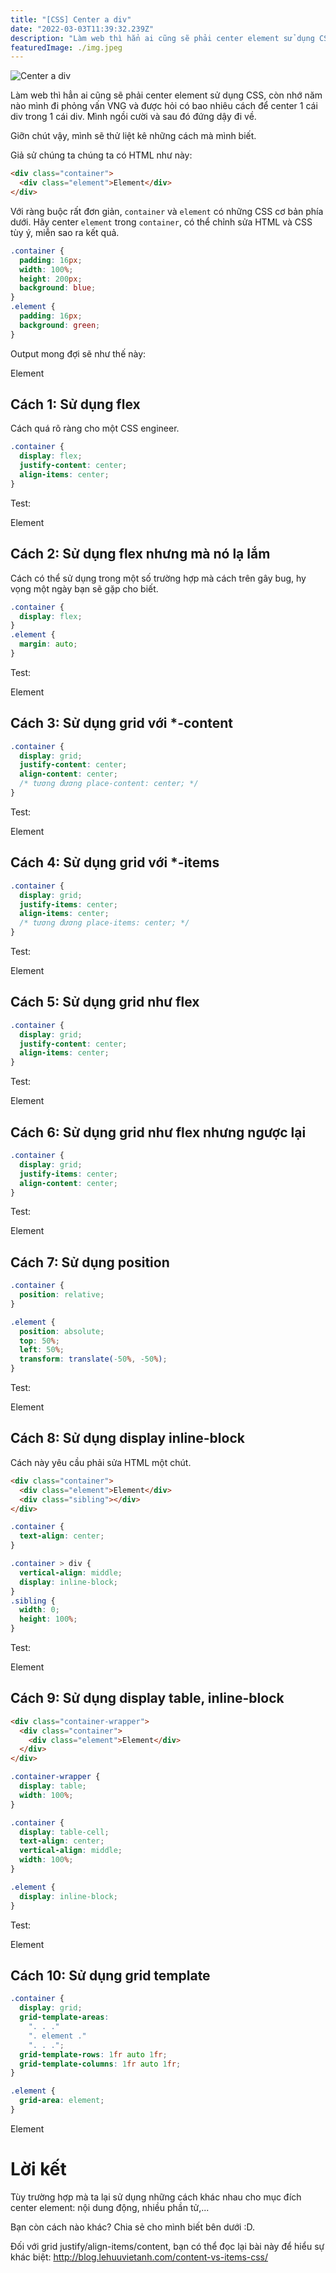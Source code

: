 ```yaml
---
title: "[CSS] Center a div"
date: "2022-03-03T11:39:32.239Z"
description: "Làm web thì hẳn ai cũng sẽ phải center element sử dụng CSS, còn nhớ năm nào mình đi phỏng vấn VNG và được hỏi có bao nhiêu cách để center 1 cái div trong 1 cái div. Mình ngồi cười và sau đó đứng dậy đi về."
featuredImage: ./img.jpeg
---
```


![Center a div](./img.jpeg)

Làm web thì hẳn ai cũng sẽ phải center element sử dụng CSS, còn nhớ năm nào mình đi phỏng vấn VNG và được hỏi có bao nhiêu cách để center 1 cái div trong 1 cái div. Mình ngồi cười và sau đó đứng dậy đi về.

Giỡn chút vậy, mình sẽ thử liệt kê những cách mà mình biết.

Giả sử chúng ta chúng ta có HTML như này:

```html
<div class="container">
  <div class="element">Element</div>
</div>
```

Với ràng buộc rất đơn giản, `container` và `element` có những CSS cơ bản phía dưới. Hãy center `element` trong `container`, có thể chỉnh sửa HTML và CSS tùy ý, miễn sao ra kết quả.

```css
.container {
  padding: 16px;
  width: 100%;
  height: 200px;
  background: blue;
}
.element {
  padding: 16px;
  background: green;
}
```

Output mong đợi sẽ như thế này:

<div class="p-4 mb-10 w-full bg-blue-500 grid place-content-center h-[200px]">
  <div class="p-4 bg-green-500">Element</div>
</div>

## Cách 1: Sử dụng flex

Cách quá rõ ràng cho một CSS engineer.

```css
.container {
  display: flex;
  justify-content: center;
  align-items: center;
}
```

Test:

<div class="p-4 mb-10 w-full bg-blue-500 h-[200px] flex items-center justify-center">
  <div class="p-4 bg-green-500">Element</div>
</div>

## Cách 2: Sử dụng flex nhưng mà nó lạ lắm

Cách có thể sử dụng trong một số trường hợp mà cách trên gây bug, hy vọng một ngày bạn sẽ gặp cho biết.

```css
.container {
  display: flex;
}
.element {
  margin: auto;
}
```

Test:

<div class="p-4 mb-10 w-full bg-blue-500 h-[200px] flex">
  <div class="p-4 bg-green-500 m-auto">Element</div>
</div>

## Cách 3: Sử dụng grid với \*-content

```css
.container {
  display: grid;
  justify-content: center;
  align-content: center;
  /* tương đương place-content: center; */
}
```

Test:

<div class="p-4 mb-10 w-full bg-blue-500 h-[200px] grid place-content-center">
  <div class="p-4 bg-green-500">Element</div>
</div>

## Cách 4: Sử dụng grid với \*-items

```css
.container {
  display: grid;
  justify-items: center;
  align-items: center;
  /* tương đương place-items: center; */
}
```

Test:

<div class="p-4 mb-10 w-full bg-blue-500 h-[200px] grid place-items-center">
  <div class="p-4 bg-green-500">Element</div>
</div>

## Cách 5: Sử dụng grid như flex

```css
.container {
  display: grid;
  justify-content: center;
  align-items: center;
}
```

Test:

<div class="p-4 mb-10 w-full bg-blue-500 h-[200px] grid justify-center items-center">
  <div class="p-4 bg-green-500">Element</div>
</div>

## Cách 6: Sử dụng grid như flex nhưng ngược lại

```css
.container {
  display: grid;
  justify-items: center;
  align-content: center;
}
```

Test:

<div class="p-4 mb-10 w-full bg-blue-500 h-[200px] grid justify-items-center content-center">
  <div class="p-4 bg-green-500">Element</div>
</div>

## Cách 7: Sử dụng position

```css
.container {
  position: relative;
}

.element {
  position: absolute;
  top: 50%;
  left: 50%;
  transform: translate(-50%, -50%);
}
```

Test:

<div class="p-4 mb-10 w-full bg-blue-500 h-[200px] relative">
  <div class="p-4 bg-green-500 absolute top-1/2 left-1/2 -translate-x-1/2 -translate-y-1/2">Element</div>
</div>

## Cách 8: Sử dụng display inline-block

Cách này yêu cầu phải sửa HTML một chút.

```html
<div class="container">
  <div class="element">Element</div>
  <div class="sibling"></div>
</div>
```

```css
.container {
  text-align: center;
}

.container > div {
  vertical-align: middle;
  display: inline-block;
}
.sibling {
  width: 0;
  height: 100%;
}
```

Test:

<div class="p-4 mb-10 w-full bg-blue-500 h-[200px] text-center">
  <div class="p-4 bg-green-500 inline-block align-middle">Element</div>
  <div class="inline-block w-0 h-full align-middle"> </div>
</div>

## Cách 9: Sử dụng display table, inline-block

```html
<div class="container-wrapper">
  <div class="container">
    <div class="element">Element</div>
  </div>
</div>
```

```css
.container-wrapper {
  display: table;
  width: 100%;
}

.container {
  display: table-cell;
  text-align: center;
  vertical-align: middle;
  width: 100%;
}

.element {
  display: inline-block;
}
```

Test:

<div class="w-full" style="display: table">
  <div class="p-4 mb-10 w-full bg-blue-500 h-[200px] text-center align-middle" style="display: table-cell">
    <div class="p-4 bg-green-500 inline-block">Element</div>
  </div>
</div>

## Cách 10: Sử dụng grid template

```css
.container {
  display: grid;
  grid-template-areas:
    ". . ."
    ". element ."
    ". . .";
  grid-template-rows: 1fr auto 1fr;
  grid-template-columns: 1fr auto 1fr;
}

.element {
  grid-area: element;
}
```

<div class="p-4 mb-10 w-full bg-blue-500 h-[200px] grid grid-cols-[1fr_auto_1fr] grid-rows-[1fr_auto_1fr]" style="grid-template-areas: '. . .'
    '. element .'
    '. . .'">
  <div class="p-4 bg-green-500" style="grid-area: element;">Element</div>
</div>

# Lời kết

Tùy trường hợp mà ta lại sử dụng những cách khác nhau cho mục đích center element: nội dung động, nhiều phần tử,...

Bạn còn cách nào khác? Chia sẻ cho mình biết bên dưới :D.

Đối với grid justify/align-items/content, bạn có thể đọc lại bài này để hiểu sự khác biệt: http://blog.lehuuvietanh.com/content-vs-items-css/
